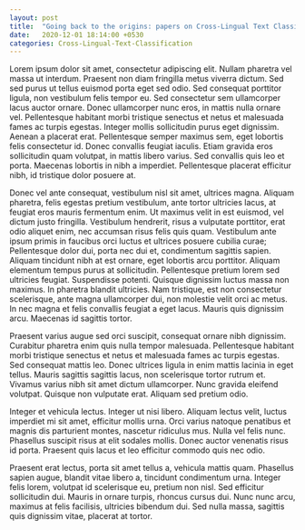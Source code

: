 ```yaml
---
layout: post
title:  "Going back to the origins: papers on Cross-Lingual Text Classification"
date:   2020-12-01 18:14:00 +0530
categories: Cross-Lingual-Text-Classification
---
```


Lorem ipsum dolor sit amet, consectetur adipiscing elit. Nullam pharetra vel massa ut interdum. Praesent non diam fringilla metus viverra dictum. Sed sed purus ut tellus euismod porta eget sed odio. Sed consequat porttitor ligula, non vestibulum felis tempor eu. Sed consectetur sem ullamcorper lacus auctor ornare. Donec ullamcorper nunc eros, in mattis nulla ornare vel. Pellentesque habitant morbi tristique senectus et netus et malesuada fames ac turpis egestas. Integer mollis sollicitudin purus eget dignissim. Aenean a placerat erat. Pellentesque semper maximus sem, eget lobortis felis consectetur id. Donec convallis feugiat iaculis. Etiam gravida eros sollicitudin quam volutpat, in mattis libero varius. Sed convallis quis leo et porta. Maecenas lobortis in nibh a imperdiet. Pellentesque placerat efficitur nibh, id tristique dolor posuere at.

Donec vel ante consequat, vestibulum nisl sit amet, ultrices magna. Aliquam pharetra, felis egestas pretium vestibulum, ante tortor ultricies lacus, at feugiat eros mauris fermentum enim. Ut maximus velit in est euismod, vel dictum justo fringilla. Vestibulum hendrerit, risus a vulputate porttitor, erat odio aliquet enim, nec accumsan risus felis quis quam. Vestibulum ante ipsum primis in faucibus orci luctus et ultrices posuere cubilia curae; Pellentesque dolor dui, porta nec dui et, condimentum sagittis sapien. Aliquam tincidunt nibh at est ornare, eget lobortis arcu porttitor. Aliquam elementum tempus purus at sollicitudin. Pellentesque pretium lorem sed ultricies feugiat. Suspendisse potenti. Quisque dignissim luctus massa non maximus. In pharetra blandit ultricies. Nam tristique, est non consectetur scelerisque, ante magna ullamcorper dui, non molestie velit orci ac metus. In nec magna et felis convallis feugiat a eget lacus. Mauris quis dignissim arcu. Maecenas id sagittis tortor.

Praesent varius augue sed orci suscipit, consequat ornare nibh dignissim. Curabitur pharetra enim quis nulla tempor malesuada. Pellentesque habitant morbi tristique senectus et netus et malesuada fames ac turpis egestas. Sed consequat mattis leo. Donec ultrices ligula in enim mattis lacinia in eget tellus. Mauris sagittis sagittis lacus, non scelerisque tortor rutrum et. Vivamus varius nibh sit amet dictum ullamcorper. Nunc gravida eleifend volutpat. Quisque non vulputate erat. Aliquam sed pretium odio.

Integer et vehicula lectus. Integer ut nisi libero. Aliquam lectus velit, luctus imperdiet mi sit amet, efficitur mollis urna. Orci varius natoque penatibus et magnis dis parturient montes, nascetur ridiculus mus. Nulla vel felis nunc. Phasellus suscipit risus at elit sodales mollis. Donec auctor venenatis risus id porta. Praesent quis lacus et leo efficitur commodo quis nec odio.

Praesent erat lectus, porta sit amet tellus a, vehicula mattis quam. Phasellus sapien augue, blandit vitae libero a, tincidunt condimentum urna. Integer felis lorem, volutpat id scelerisque eu, pretium non nisl. Sed efficitur sollicitudin dui. Mauris in ornare turpis, rhoncus cursus dui. Nunc nunc arcu, maximus at felis facilisis, ultricies bibendum dui. Sed nulla massa, sagittis quis dignissim vitae, placerat at tortor. 
